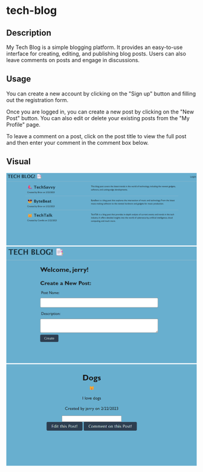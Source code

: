 # tech-blog
 ## Description
   My Tech Blog is a simple blogging platform. It provides an easy-to-use interface for creating, editing, and publishing blog posts. Users can also leave comments on posts and engage in discussions.

  ## Usage
You can create a new account by clicking on the "Sign up" button and filling out the registration form.

Once you are logged in, you can create a new post by clicking on the "New Post" button. You can also edit or delete your existing posts from the "My Profile" page.

To leave a comment on a post, click on the post title to view the full post and then enter your comment in the comment box below.

  ## Visual
![](./public/images/14.png)
![](./public/images/15.png)
![](./public/images/16.png)